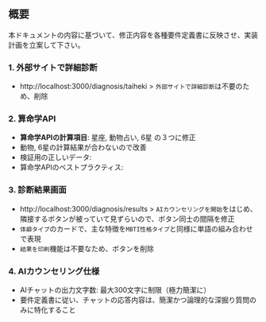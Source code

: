 ## 概要
本ドキュメントの内容に基づいて、修正内容を各種要件定義書に反映させ、実装計画を立案して下さい。

### 1. 外部サイトで詳細診断
- http://localhost:3000/diagnosis/taiheki > `外部サイトで詳細診断`は不要のため、削除

### 2. 算命学API
- **算命学APIの計算項目**: 星座, 動物占い, 6星 の３つに修正
- 動物, 6星の計算結果が合わないので改善
- 検証用の正しいデータ: 
- 算命学APIのベストプラクティス: 

### 3. 診断結果画面
- http://localhost:3000/diagnosis/results > `AIカウンセリングを開始`をはじめ、隣接するボタンが被っていて見ずらいので、ボタン同士の間隔を修正
- `体癖タイプ`のカードで、主な特徴を`MBTI性格タイプ`と同様に単語の組み合わせで表現
- `結果を印刷`機能は不要なため、ボタンを削除

### 4. AIカウンセリング仕様
- AIチャットの出力文字数: 最大300文字に制限（極力簡潔に）
- 要件定義書に従い、チャットの応答内容は、簡潔かつ論理的な深掘り質問のみに特化すること

